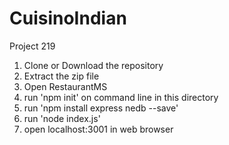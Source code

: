# CuisinoIndian
Project 219
1. Clone or Download the repository
2. Extract the zip file
3. Open RestaurantMS
4. run 'npm init' on command line in this directory
5. run 'npm install express nedb --save'
6. run 'node index.js'
7. open localhost:3001 in web browser
